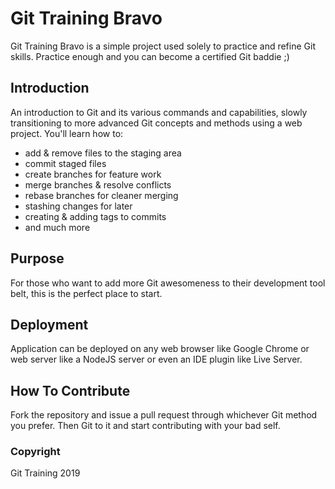 # Git Training Bravo

Git Training Bravo is a simple project used solely to practice and refine Git skills.
Practice enough and you can become a certified Git baddie ;)

## Introduction

An introduction to Git and its various commands and capabilities, slowly transitioning to more advanced Git concepts and methods using a web project.
You'll learn how to:

- add & remove files to the staging area
- commit staged files
- create branches for feature work
- merge branches & resolve conflicts
- rebase branches for cleaner merging
- stashing changes for later
- creating & adding tags to commits
- and much more

## Purpose

For those who want to add more Git awesomeness to their development tool belt, this is the perfect place to start.

## Deployment

Application can be deployed on any web browser like Google Chrome or web server like a NodeJS server or even an IDE plugin like Live Server.

## How To Contribute

Fork the repository and issue a pull request through whichever Git method you prefer.
Then Git to it and start contributing with your bad self.

### Copyright

Git Training 2019
